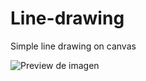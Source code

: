 # Line-drawing
Simple line drawing on canvas

![Preview de imagen](https://raw.githubusercontent.com/Eduardo619123R/Line-drawing/main/info/preview.png)
